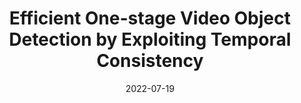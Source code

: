---
title: 'Efficient One-stage Video Object Detection by Exploiting Temporal Consistency'
external_link: project/osvod/osvod.html

date: "2022-07-19"

summary: Guanxiong Sun, Yang Hua, Guosheng Hu, Neil Robertson <br> in ECCV 2022
tags:
- Video Object Detection

links:
- icon: file-pdf
  icon_pack: fas
  name: Paper
  url: https://ojs.aaai.org/index.php/AAAI/article/view/16365
- icon: file-powerpoint
  icon_pack: fas
  name: Project page
  url: project/osvod/osvod.html
url_code: ""
url_slides: ""
url_video: ""
---